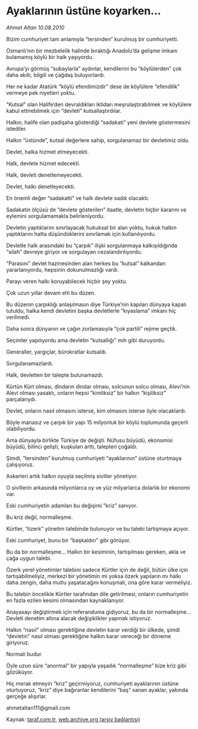 # Ayaklarının üstüne koyarken...

*Ahmet Altan 10.08.2010*

<div class="yazi"><p>Bizim cumhuriyet tam anlamıyla “tersinden” kurulmuş bir cumhuriyetti.</p>
<p>Osmanlı’nın bir mezbelelik halinde bıraktığı Anadolu’da gelişme imkanı bulamamış köylü bir halk yaşıyordu.</p>
<p>Avrupa’yı görmüş “subaylarla” aydınlar, kendilerini bu “köylülerden” çok daha akıllı, bilgili ve çağdaş buluyorlardı.</p>
<p>Her ne kadar Atatürk “köylü efendimizdir” dese de köylülere “efendilik” vermeye pek niyetleri yoktu.</p>
<p>“Kutsal” olan Halife’den devraldıkları iktidarı meşrulaştırabilmek ve köylülere kabul ettirebilmek için “devleti” kutsallaştırdılar.</p>
<p>Halkın, halife olan padişaha gösterdiği “sadakati” yeni devlete göstermesini istediler.</p>
<p>Halkın “üstünde”, kutsal değerlere sahip, sorgulanamaz bir devletimiz oldu.</p>
<p>Devlet, halka hizmet etmeyecekti.</p>
<p>Halk, devlete hizmet edecekti.</p>
<p>Halk, devleti denetlemeyecekti.</p>
<p>Devlet, halkı denetleyecekti.</p>
<p>En önemli değer “sadakatti” ve halk devlete sadık olacaktı.</p>
<p>Sadakatin ölçüsü de “devlete gösterilen” itaatle, devletin hiçbir kararını ve eylemini sorgulamamakla belirleniyordu.</p>
<p>Devletin yaptıklarını sınırlayacak hukuksal bir alan yoktu, hukuk halkın yaptıklarını hatta düşündüklerini sınırlamak için kullanılıyordu.</p>
<p>Devletle halk arasındaki bu “çarpık” ilişki sorgulanmaya kalkışıldığında “silah” devreye giriyor ve sorgulayan cezalandırılıyordu.</p>
<p>“Parasını” devlet hazinesinden alan herkes bu “kutsal” kalkandan yararlanıyordu, hepsinin dokunulmazlığı vardı.</p>
<p>Parayı veren halkı koruyabilecek hiçbir şey yoktu.</p>
<p>Çok uzun yıllar devam etti bu düzen.</p>
<p>Bu düzenin çarpıklığı anlaşılmasın diye Türkiye’nin kapıları dünyaya kapalı tutuldu, halka kendi devletini başka devletlerle “kıyaslama” imkanı hiç verilmedi.</p>
<p>Daha sonra dünyanın ve çağın zorlamasıyla “çok partili” rejime geçtik.</p>
<p>Seçimler yapılıyordu ama devletin “kutsallığı” mıh gibi duruyordu.</p>
<p>Generaller, yargıçlar, bürokratlar kutsaldı.</p>
<p>Sorgulanamazlardı.</p>
<p>Halk, devletten bir talepte bulunamazdı.</p>
<p>Kürtün Kürt olması, dindarın dindar olması, solcunun solcu olması, Alevi’nin Alevi olması yasaktı, onların hepsi “kimliksiz” bir halkın “kişiliksiz” parçalarıydı.</p>
<p>Devlet, onların nasıl olmasını isterse, kim olmasını isterse öyle olacaklardı.</p>
<p>Böyle manasız ve çarpık bir yapı 15 milyonluk bir köylü toplumunda geçerli olabiliyordu.</p>
<p>Ama dünyayla birlikte Türkiye de değişti. Nüfusu büyüdü, ekonomisi büyüdü, bilinci gelişti, kuşkuları arttı, talepleri çoğaldı.</p>
<p>Şimdi, “tersinden” kurulmuş cumhuriyeti “ayaklarının” üstüne oturtmaya çalışıyoruz.</p>
<p>Askerleri artık halkın oyuyla seçilmiş siviller yönetiyor.</p>
<p>O sivillerin arkasında milyonlarca oy ve yüz milyarlarca dolarlık bir ekonomi var.</p>
<p>Eski cumhuriyetin adamları bu değişimi “kriz” sanıyor.</p>
<p>Bu kriz değil, normalleşme.</p>
<p>Kürtler, “özerk” yönetim talebinde bulunuyor ve bu talebi tartışmaya açıyor.</p>
<p>Eski cumhuriyet, bunu bir “başkaldırı” gibi görüyor.</p>
<p>Bu da bir normalleşme... Halkın bir kesiminin, tartışılması gereken, akla ve çağa uygun talebi.</p>
<p>Özerk yerel yönetimler talebini sadece Kürtler için de değil, bütün ülke için tartışabilmeliyiz, merkezi bir yönetimin mi yoksa özerk yapıların mı halkı daha zengin, daha mutlu yaşatacağını konuşmalı, ona göre karar vermeliyiz.</p>
<p>Bu talebin öncelikle Kürtler tarafından dile getirilmesi, onların cumhuriyetin en fazla ezilen kesimi olmasından kaynaklanıyor.</p>
<p>Anayasayı değiştirmek için referanduma gidiyoruz, bu da bir normalleşme... Devleti denetim altına alacak değişiklikler yapmak istiyoruz.</p>
<p>Halkın “nasıl” olması gerektiğine devletin karar verdiği bir ülkede, şimdi “devletin” nasıl olması gerektiğine halkın karar vereceği bir döneme giriyoruz.</p>
<p>Normali budur.</p>
<p>Öyle uzun süre “anormal” bir yapıyla yaşadık “normalleşme” bize kriz gibi gözüküyor.</p>
<p>Hiç merak etmeyin “kriz” geçirmiyoruz, cumhuriyeti ayaklarının üstüne oturtuyoruz, “kriz” diye bağıranlar kendilerini “baş” sanan ayaklar, yakında gerçeğe alışırlar.</p>
<p>ahmetaltan111@gmail.com</p></div>

Kaynak: [taraf.com.tr](http://www.taraf.com.tr:80/ahmet-altan/makale-ayaklarinin-ustune-koyarken.htm), [web.archive.org (arşiv bağlantısı)](http://web.archive.org/web/20100815051035/http://www.taraf.com.tr:80/ahmet-altan/makale-ayaklarinin-ustune-koyarken.htm)
